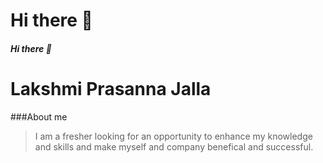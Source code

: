 # Hi there 👋
##### Hi there 👋
Lakshmi Prasanna Jalla
=========
###About me
> I am a fresher looking for an opportunity to enhance my knowledge and skills and make myself and company benefical and successful.
> 

<!--
**lakshmiprasannajalla/lakshmiprasannajalla** is a ✨ _special_ ✨ repository because its `README.md` (this file) appears on your GitHub profile.

Here are some ideas to get you started:

- 🔭 I’m currently working on ...
- 🌱 I’m currently learning ...
- 👯 I’m looking to collaborate on ...
- 🤔 I’m looking for help with ...
- 💬 Ask me about ...
- 📫 How to reach me: ...
- 😄 Pronouns: ...
- ⚡ Fun fact: ...
-->
